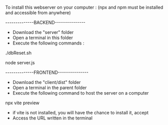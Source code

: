To install this webserver on your computer :
(npx and npm must be installed and accessible from anywhere)

--------------BACKEND---------------
- Download the "server" folder
- Open a terminal in this folder
- Execute the following commands :

./dbReset.sh

node server.js

--------------FRONTEND---------------
- Download the "client/dist" folder
- Open a terminal in the parent folder
- Execute the following command to host the server on a computer
  
npx vite preview

- if vite is not installed, you will have the chance to install it, accept
- Access the URL written in the terminal

